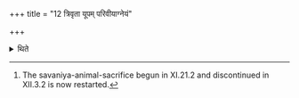 +++
title = "12 त्रिवृता यूपम् परिवीयाग्नेयं"

+++

<details><summary>थिते</summary>

12. Having wound round the sacrificial post by means of a tripple cord, he dedicates the Savanīya animal for Agni;[^1]  

[^1]: The savaniya-animal-sacrifice begun in XI.21.2 and discontinued in XII.3.2 is now restarted.  
</details>
